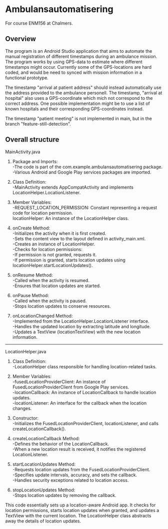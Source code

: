 # Ambulansautomatisering

For course ENM156 at Chalmers.

## Overview

The program is an Android Studio application that aims to automate the manual registration of different timestamps during an ambulance mission.  
The program works by using GPS-data to estimate where different timestamps might occur. Currently some of the GPS-locations are hard coded, and would be need to synced with mission information in a functional prototype.  

The timestamp "arrival at patient address" should instead automatically use the address provided to the ambulance personell. The timestamp, "arrival at hospital" also uses a GPS-coordinate which mich not correspond to the correct address. One possible implementation might be to use a list of known hospitals and their corresponding GPS-coordinates instead.  

The timestamp "patient meeting" is not implemented in main, but in the branch "feature-still-detection".

## Overall structure

MainActivity.java
1. Package and Imports:  
   -The code is part of the com.example.ambulansautomatisering package.  
   -Various Android and Google Play services packages are imported.  

2. Class Definition:  
   -MainActivity extends AppCompatActivity and implements LocationHelper.LocationListener.  

3. Member Variables:  
   -REQUEST_LOCATION_PERMISSION: Constant representing a request code for location permission.  
   locationHelper: An instance of the LocationHelper class.  

4. onCreate Method:  
   -Initializes the activity when it is first created.  
   -Sets the content view to the layout defined in activity_main.xml.  
   -Creates an instance of LocationHelper.  
   -Checks for location permissions:  
   -If permission is not granted, requests it.  
   -If permission is granted, starts location updates using locationHelper.startLocationUpdates().  

5. onResume Method:  
   -Called when the activity is resumed.  
   -Ensures that location updates are started.  

6. onPause Method:  
   -Called when the activity is paused.  
   -Stops location updates to conserve resources.  

7. onLocationChanged Method:  
   -Implemented from the LocationHelper.LocationListener interface.  
   -Handles the updated location by extracting latitude and longitude.  
   -Updates a TextView (locationTextView) with the new location information.  

--------------------------------------------------------------------------------------------
LocationHelper.java  
1. Class Definition:  
   -LocationHelper class responsible for handling location-related tasks.  

2. Member Variables:  
   -fusedLocationProviderClient: An instance of FusedLocationProviderClient from Google Play services.  
   -locationCallback: An instance of LocationCallback to handle location updates.  
   -locationListener: An interface for the callback when the location changes.  

3. Constructor:  
   -Initializes the FusedLocationProviderClient, locationListener, and calls createLocationCallback().  

4. createLocationCallback Method:  
   -Defines the behavior of the LocationCallback.  
   -When a new location result is received, it notifies the registered LocationListener.  

5. startLocationUpdates Method:  
   -Requests location updates from the FusedLocationProviderClient.  
   -Specifies update intervals, accuracy, and sets the callback.  
   -Handles security exceptions related to location access.  

6. stopLocationUpdates Method:  
   -Stops location updates by removing the callback.  

This code essentially sets up a location-aware Android app.
It checks for location permissions, starts location updates when granted, and updates a TextView with the current location.
The LocationHelper class abstracts away the details of location updates.
